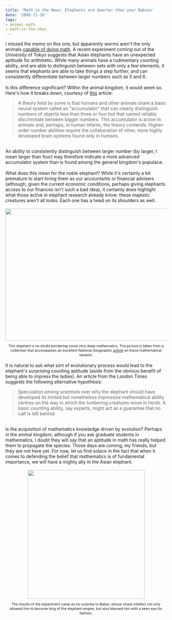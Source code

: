 ```yaml
---
title: 'Math in the News: Elephants are Smarter than your Babies'
date: '2008-11-20'
tags:
- animal-math
- math-in-the-news
---
```


I missed the memo on this one, but apparently worms aren't the only animals <a href="http://mathgoespop.blogspot.com/2008/08/math-in-news-worms-love-calculus.html">capable of doing math</a>.  A recent experiment coming out of the University of Tokyo suggests that Asian elephants have an unexpected aptitude for arithmetic.  While many animals have a rudimentary counting ability, and are able to distinguish between sets with only a few elements, it seems that elephants are able to take things a step further, and can consistently differentiate between larger numbers such as 5 and 6.<br /><br />Is this difference significant?  Within the animal kingdom, it would seem so.  Here's how it breaks down, courtesy of <a href="http://www.apa.org/monitor/apr99/math.html">this</a> article:<br /><blockquote>A theory held by some is that humans and other animals share a basic neural system called an "accumulator" that can clearly distinguish numbers of objects less than three or four but that cannot reliably discriminate between bigger numbers. This accumulator is active in animals and, perhaps, in human infants, the theory contends. Higher-order number abilities require the collaboration of other, more highly developed brain systems found only in humans. </blockquote><br />An ability to consistently distinguish between larger number (by larger, I mean larger than four) may therefore indicate a more advanced accumulator system than is found among the general kingdom's populace.<br /><br />What does this mean for the noble elephant?  While it's certainly a bit premature to start hiring them as our accountants or financial advisers (although, given the current economic conditions, perhaps giving elephants access to our finances isn't such a bad idea), it certainly does highlight what those active in elephant research already know: these majestic creatures aren't all looks.  Each one has a head on its shoulders as well.<br /><br /><div style="text-align: center;"><a onblur="try {parent.deselectBloggerImageGracefully();} catch(e) {}" href="http://s.ngm.com/2008/09/samburu-elephants/img/elephant-with-tusks-615.jpg"><img style="margin: 0px auto 10px; display: block; text-align: center; cursor: pointer; width: 615px; height: 410px;" src="http://s.ngm.com/2008/09/samburu-elephants/img/elephant-with-tusks-615.jpg" alt="" border="0" /></a><span style="font-size:78%;">This elephant is no doubt pondering some very deep mathematics.  The picture is taken from a collection that accompanies an excellent National Geographic <a href="http://ngm.nationalgeographic.com/2008/09/samburu-elephants/quammen-text.html">article</a> on these mathematical savants.</span><br /></div><div><br />It is natural to ask what sort of evolutionary process would lead to the elephant's surprising counting aptitude (aside from the obvious benefit of being able to impress the ladies).  An article from the London Times suggests the following alternative hypothesis:<br /><blockquote>Speculation among scientists over why the elephant should have developed its limited but nonetheless impressive mathematical ability centres on the way in which the lumbering creatures move in herds. A basic counting ability, say experts, might act as a guarantee that no calf is left behind. </blockquote><br />Is the acquisition of mathematics knowledge driven by evolution?  Perhaps in the animal kingdom, although if you ask graduate students in mathematics, I doubt they will say that an aptitude in math has really helped them to propagate the species.  Those days are coming, my friends, but they are not here yet.  For now, let us find solace in the fact that when it comes to defending the belief that mathematics is of fundamental importance, we will have a mighty ally in the Asian elephant.<br /><br /><div style="text-align: center;"><a onblur="try {parent.deselectBloggerImageGracefully();} catch(e) {}" href="http://daddytypes.com/archive/babar_math_collectorsprints.jpg"><img style="margin: 0px auto 10px; display: block; text-align: center; cursor: pointer; width: 365px; height: 400px;" src="http://daddytypes.com/archive/babar_math_collectorsprints.jpg" alt="" border="0" /></a><span style="font-size:78%;">The results of the experiment came as no surprise to Babar, whose sharp intellect not only allowed him to become king of the elephant empire, but also blessed him with a keen eye for fashion.</span><br /></div></div>
